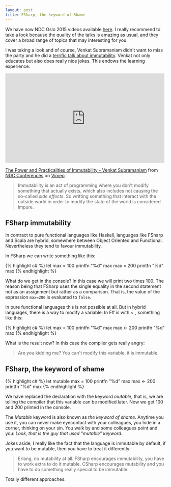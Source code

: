 ```yaml
---
layout: post
title: FSharp, the keyword of Shame
---
```


We have now NDC Oslo 2015 videos available [here](https://vimeo.com/ndcconferences). I really recommend to take a look because the quality of the talks is amazing as usual, and they cover a broad range of topics that may interesting for you.

I was taking a look and of course, Venkat Subramaniam didn't want to miss the party and he did a [terrific talk about immutability](https://vimeo.com/131635253). Venkat not only educates but also does really nice jokes. This endows the learning experience.

<iframe src="https://player.vimeo.com/video/131635253" width="500" height="281" frameborder="0" webkitallowfullscreen mozallowfullscreen allowfullscreen></iframe> <p><a href="https://vimeo.com/131635253">The Power and Practicalities of Immutability - Venkat Subramaniam</a> from <a href="https://vimeo.com/ndcconferences">NDC Conferences</a> on <a href="https://vimeo.com">Vimeo</a>.</p>

> Immutability is an act of programming where you don't modify something that actually exists, which also includes not causing the so-called _side effects_.
So writting something that interact with the outside world in order to modify the state of the world is considered impure.

## FSharp immutability

In contract to pure functional languages like Haskell, languages like FSharp and Scala are hybrid, somewhere between Object Oriented and Functional.
Nevertheless they tend to favour immutability. 

In FSharp we can write something like this:

{% highlight c# %}
let max = 100
printfn "%d" max
max = 200
printfn "%d" max
{% endhighlight %}

What do we get in the console? In this case we will print two times 100. The reason being that FSharp uses the single equality in the second statement not as an assignment but rather as a comparison.
That is, the value of the expression ```max=200``` is evaluated to ```false```.

In pure functional languages this is not possible at all. But in hybrid languages, there is a way to modify a variable. 
In F# is with ```<-```, something like this:

{% highlight c# %}
let max = 100
printfn "%d" max
max <- 200
printfn "%d" max
{% endhighlight %}

What is the result now? In this case the compiler gets really angry:

> Are you kidding me? You can't modify this variable, it is immutable.

## FSharp, the keyword of shame

{% highlight c# %}
let mutable max = 100
printfn "%d" max
max <- 200
printfn "%d" max
{% endhighlight %}

We have replaced the declaration with the keyword *mutable*, that is, we are telling the compiler that this variable can be modified later.
Now we get 100 and 200 printed in the console.

The *Mutable* keyword is also known as *the keyword of shame*. Anytime you use it, you can never make eyecontact with your colleagues, you hide in a corner, thinking on your sin.
You walk by and some colleagues point and you: _Look, that is the guy that used "mutable" keyword_.

Jokes aside, I really like the fact that the language is immutable by default, if you want to be mutable, then you have to treat it differently:

> Erlang, no mutability at all.
FSharp encourages immutability, you have to work extra to do it mutable.
CSharp encourages mutability and you have to do something really special to be immutable.

Totally different approaches.

